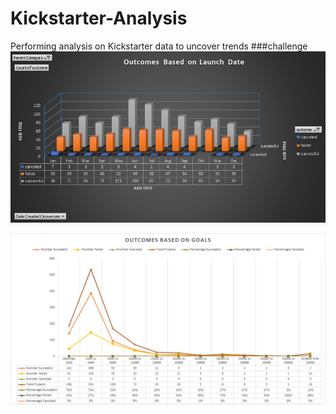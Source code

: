 # Kickstarter-Analysis
 Performing analysis on Kickstarter data to uncover trends
###challenge
![Kickstarter-Analyst-Chart 1](https://github.com/rvasquez1019/Kickstarter-Analysis/blob/master/Kickstarter-Analyst-Chart%201.png)

![Kickstarter-Analyst-Chart 2](https://github.com/rvasquez1019/Kickstarter-Analysis/blob/master/Kickstarter-Analyst-Chart%202.png)
